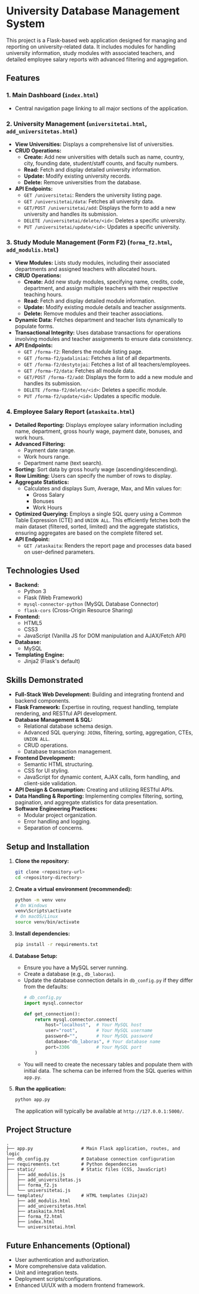 # University Database Management System

This project is a Flask-based web application designed for managing and reporting on university-related data. It includes modules for handling university information, study modules with associated teachers, and detailed employee salary reports with advanced filtering and aggregation.

## Features

### 1. Main Dashboard (`index.html`)
- Central navigation page linking to all major sections of the application.

### 2. University Management (`universitetai.html`, `add_universitetas.html`)
- **View Universities:** Displays a comprehensive list of universities.
- **CRUD Operations:**
    - **Create:** Add new universities with details such as name, country, city, founding date, student/staff counts, and faculty numbers.
    - **Read:** Fetch and display detailed university information.
    - **Update:** Modify existing university records.
    - **Delete:** Remove universities from the database.
- **API Endpoints:**
    - `GET /universitetai`: Renders the university listing page.
    - `GET /universitetai/data`: Fetches all university data.
    - `GET/POST /universitetai/add`: Displays the form to add a new university and handles its submission.
    - `DELETE /universitetai/delete/<id>`: Deletes a specific university.
    - `PUT /universitetai/update/<id>`: Updates a specific university.

### 3. Study Module Management (Form F2) (`forma_f2.html`, `add_modulis.html`)
- **View Modules:** Lists study modules, including their associated departments and assigned teachers with allocated hours.
- **CRUD Operations:**
    - **Create:** Add new study modules, specifying name, credits, code, department, and assign multiple teachers with their respective teaching hours.
    - **Read:** Fetch and display detailed module information.
    - **Update:** Modify existing module details and teacher assignments.
    - **Delete:** Remove modules and their teacher associations.
- **Dynamic Data:** Fetches department and teacher lists dynamically to populate forms.
- **Transactional Integrity:** Uses database transactions for operations involving modules and teacher assignments to ensure data consistency.
- **API Endpoints:**
    - `GET /forma-f2`: Renders the module listing page.
    - `GET /forma-f2/padaliniai`: Fetches a list of all departments.
    - `GET /forma-f2/destytojai`: Fetches a list of all teachers/employees.
    - `GET /forma-f2/data`: Fetches all module data.
    - `GET/POST /forma-f2/add`: Displays the form to add a new module and handles its submission.
    - `DELETE /forma-f2/delete/<id>`: Deletes a specific module.
    - `PUT /forma-f2/update/<id>`: Updates a specific module.

### 4. Employee Salary Report (`ataskaita.html`)
- **Detailed Reporting:** Displays employee salary information including name, department, gross hourly wage, payment date, bonuses, and work hours.
- **Advanced Filtering:**
    - Payment date range.
    - Work hours range.
    - Department name (text search).
- **Sorting:** Sort data by gross hourly wage (ascending/descending).
- **Row Limiting:** Users can specify the number of rows to display.
- **Aggregate Statistics:**
    - Calculates and displays Sum, Average, Max, and Min values for:
        - Gross Salary
        - Bonuses
        - Work Hours
- **Optimized Querying:** Employs a single SQL query using a Common Table Expression (CTE) and `UNION ALL`. This efficiently fetches both the main dataset (filtered, sorted, limited) and the aggregate statistics, ensuring aggregates are based on the complete filtered set.
- **API Endpoint:**
    - `GET /ataskaita`: Renders the report page and processes data based on user-defined parameters.

## Technologies Used

- **Backend:**
    - Python 3
    - Flask (Web Framework)
    - `mysql-connector-python` (MySQL Database Connector)
    - `flask-cors` (Cross-Origin Resource Sharing)
- **Frontend:**
    - HTML5
    - CSS3
    - JavaScript (Vanilla JS for DOM manipulation and AJAX/Fetch API)
- **Database:**
    - MySQL
- **Templating Engine:**
    - Jinja2 (Flask's default)

## Skills Demonstrated

- **Full-Stack Web Development:** Building and integrating frontend and backend components.
- **Flask Framework:** Expertise in routing, request handling, template rendering, and RESTful API development.
- **Database Management & SQL:**
    - Relational database schema design.
    - Advanced SQL querying: `JOIN`s, filtering, sorting, aggregation, CTEs, `UNION ALL`.
    - CRUD operations.
    - Database transaction management.
- **Frontend Development:**
    - Semantic HTML structuring.
    - CSS for UI styling.
    - JavaScript for dynamic content, AJAX calls, form handling, and client-side validation.
- **API Design & Consumption:** Creating and utilizing RESTful APIs.
- **Data Handling & Reporting:** Implementing complex filtering, sorting, pagination, and aggregate statistics for data presentation.
- **Software Engineering Practices:**
    - Modular project organization.
    - Error handling and logging.
    - Separation of concerns.

## Setup and Installation

1.  **Clone the repository:**
    ```bash
    git clone <repository-url>
    cd <repository-directory>
    ```

2.  **Create a virtual environment (recommended):**
    ```bash
    python -m venv venv
    # On Windows
    venv\Scripts\activate
    # On macOS/Linux
    source venv/bin/activate
    ```

3.  **Install dependencies:**
    ```bash
    pip install -r requirements.txt
    ```

4.  **Database Setup:**
    - Ensure you have a MySQL server running.
    - Create a database (e.g., `db_laboras`).
    - Update the database connection details in `db_config.py` if they differ from the defaults:
      ```python
      # db_config.py
      import mysql.connector

      def get_connection():
          return mysql.connector.connect(
              host="localhost",  # Your MySQL host
              user="root",       # Your MySQL username
              password="",       # Your MySQL password
              database="db_laboras", # Your database name
              port=3306          # Your MySQL port
          )
      ```
    - You will need to create the necessary tables and populate them with initial data. The schema can be inferred from the SQL queries within `app.py`.

5.  **Run the application:**
    ```bash
    python app.py
    ```
    The application will typically be available at `http://127.0.0.1:5000/`.

## Project Structure

```
.
├── app.py                  # Main Flask application, routes, and logic
├── db_config.py            # Database connection configuration
├── requirements.txt        # Python dependencies
├── static/                 # Static files (CSS, JavaScript)
│   ├── add_modulis.js
│   ├── add_universitetas.js
│   ├── forma_f2.js
│   └── universitetai.js
└── templates/              # HTML templates (Jinja2)
    ├── add_modulis.html
    ├── add_universitetas.html
    ├── ataskaita.html
    ├── forma_f2.html
    ├── index.html
    └── universitetai.html
```

## Future Enhancements (Optional)
- User authentication and authorization.
- More comprehensive data validation.
- Unit and integration tests.
- Deployment scripts/configurations.
- Enhanced UI/UX with a modern frontend framework.
